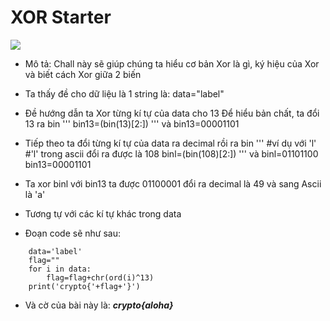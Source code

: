 # **XOR Starter**

![](https://i.imgur.com/chPKnJD.png)

-   Mô tả: Chall này sẽ giúp chúng ta hiểu cơ bản Xor là gì, ký hiệu của Xor và biết cách Xor giữa 2 biến

-   Ta thấy đề cho dữ liệu là 1 string là: data="label"
-   Đề hướng dẫn ta Xor từng kí tự của data cho 13
    Để hiểu bản chất, ta đổi 13 ra bin
    '''
        bin13=(bin(13)[2:])
    '''
    và bin13=00001101
-   Tiếp theo ta đổi từng kí tự của data ra decimal rồi ra bin
    '''
        #ví dụ với 'l'
        #'l' trong ascii đổi ra được là 108
        binl=(bin(108)[2:])
    '''
    và binl=01101100
      bin13=00001101
      
-   Ta xor binl với bin13 ta được 01100001 đổi ra decimal là 49 và sang Ascii là 'a'
-   Tương tự với các kí tự khác trong data
-   Đoạn code sẽ như sau:
``` 
    data='label'
    flag=""
    for i in data:
        flag=flag+chr(ord(i)^13)
    print('crypto{'+flag+'}')
```
-    Và cờ của bài này là: ***crypto{aloha}***


